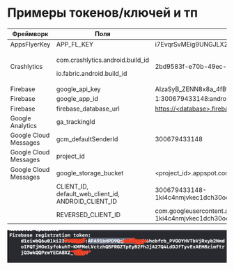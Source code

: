 # Примеры токенов/ключей и тп

| Фреймворк             | Поля                                                                     | Значения                                                                   |
| --------------------- | ------------------------------------------------------------------------ | -------------------------------------------------------------------------- |
| AppsFlyerKey          | APP\_FL\_KEY                                                             | i7EvqrSvMEig9UNGJLX2Me                                                     |
| Crashlytics           | <p>com.crashlytics.android.build_id</p><p>io.fabric.android.build_id</p> | 2bd9583f-e70b-49ec-b89a-05b922ed6b3a                                       |
| Firebase              | google\_api\_key                                                         | AIzaSyB\_ZENN8x8a\_4fBvYg\_7Rzu0tOkesPEfYc                                 |
| Firebase              | google\_app\_id                                                          | 1:300679433148:android:b7f49afbf86533fd                                    |
| Firebase              | firebase\_database\_url                                                  | [https://\<database>.firebaseio.com](https://kitchen-35f77.firebaseio.com) |
| Google Analytics      | ga\_trackingId                                                           |                                                                            |
| Google Cloud Messages | gcm\_defaultSenderId                                                     | 300679433148                                                               |
| Google Cloud Messages | project\_id                                                              |                                                                            |
| Google Cloud Messages | google\_storage\_bucket                                                  | \<project\_id>.appspot.com                                                 |
|                       | CLIENT\_ID, default\_web\_client\_id, ANDROID\_CLIENT\_ID                | 300679433148-1ki4c4nmjvkec1dch30od15fv1uvdj1o.apps.googleusercontent.com   |
|                       | REVERSED\_CLIENT\_ID                                                     | com.googleusercontent.apps.300679433148-1ki4c4nmjvkec1dch30od15fv1uvdj1o   |

![](<../../.gitbook/assets/изображение (21).png>)
